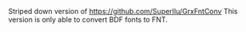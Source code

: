 Striped down version of https://github.com/SuperIlu/GrxFntConv
This version is only able to convert BDF fonts to FNT.
